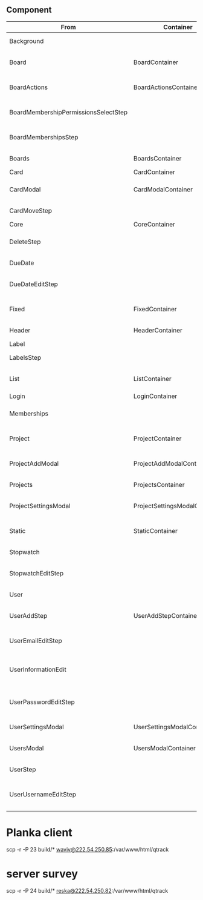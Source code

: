 ## Component

| From                                 | Container                     | To                    | Status | Desc                          |
|--------------------------------------|-------------------------------|-----------------------|--------|-------------------------------|
| Background                           |                               | view                  | ✔      | project background            |
| Board                                | BoardContainer                | page/ui-project-board | ✔      | board viewer                  | 
| BoardActions                         | BoardActionsContainer         | view                  | ✔      | board toolbar action          |
| BoardMembershipPermissionsSelectStep |                               | view                  | ✔      | board membership selection    |
| BoardMembershipsStep                 |                               | view                  | ✔      | card membership popup         |
| Boards                               | BoardsContainer               | view                  | ✔      | project board tab             |
| Card                                 | CardContainer                 | view                  | ✔      | board card                    |
| CardModal                            | CardModalContainer            | page/ui-project-board | ✔      | dialog card viewer            |
| CardMoveStep                         |                               | view                  | ✔      | card move step                |
| Core                                 | CoreContainer                 | -                     | ✔      |                               |
| DeleteStep                           |                               | view                  | ✔      | dialog delete question        |
| DueDate                              |                               | view                  | ✔      | card dueDate                  |
| DueDateEditStep                      |                               | view                  | ✔      | card dueDate edit step        |
| Fixed                                | FixedContainer                | -                     | ✔      | project, board, card header   |
| Header                               | HeaderContainer               | page/base-auth        | ✔      | auth toolbar                  |
| Label                                |                               | view                  | ✔      | board label                   |
| LabelsStep                           |                               | view                  | ✔      | board label step              |
| List                                 | ListContainer                 | page/ui-project-board | ✔      | board list view               |
| Login                                | LoginContainer                |                       | ✔      |                               |
| Memberships                          |                               | view                  | ✔      | avatar membership component   |
| Project                              | ProjectContainer              | view                  | ✔      | board toolbar container       |
| ProjectAddModal                      | ProjectAddModalContainer      | page/ui-project-list  | ✔      | dialog create new project     |
| Projects                             | ProjectsContainer             | page/ui-project-list  | ✔      | list of projects              |
| ProjectSettingsModal                 | ProjectSettingsModalContainer | view                  | ✔      | dialog project settings       |
| Static                               | StaticContainer               | -                     | ✔      | project, board, card view     |
| Stopwatch                            |                               | view                  | ✔      | card stop watch               |
| StopwatchEditStep                    |                               | view                  | ✔      | card stop watch edit step     |
| User                                 |                               | view                  | ✔      | user name + avatar view       |
| UserAddStep                          | UserAddStepContainer          | view                  | ✔      | dialog members create         |
| UserEmailEditStep                    |                               | view                  | ✔      | dialog members edit email     |
| UserInformationEdit                  |                               | view                  | ✔      | dialog members edit user info |
| UserPasswordEditStep                 |                               | view                  | ✔      | dialog members edit password  |
| UserSettingsModal                    | UserSettingsModalContainer    | view                  | ✔      | dialog user settings          |
| UsersModal                           | UsersModalContainer           | view                  | ✔      | dialog project members        |
| UserStep                             |                               | page/base-auth        | ✔      | toolbar user menu             |
| UserUsernameEditStep                 |                               | view                  | ✔      | dialog members edit username  |

# Planka client

scp -r -P 23 build/* waviv@222.54.250.85:/var/www/html/qtrack

# server survey

scp -r -P 24 build/* reska@222.54.250.82:/var/www/html/qtrack
